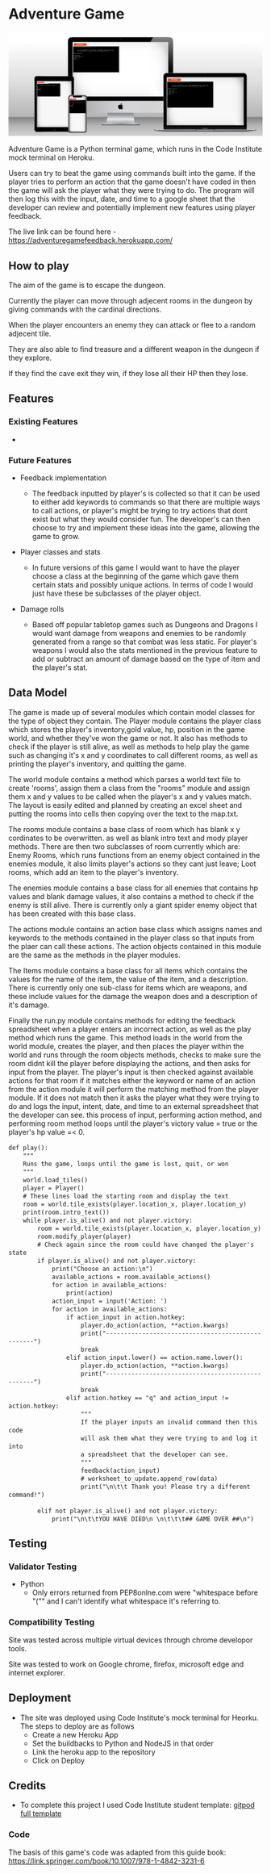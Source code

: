# Adventure Game 

![Mock up of website on several differently sized devices](images/mockup.PNG)

Adventure Game is a Python terminal game, which runs in the Code Institute mock terminal on Heroku.

Users can try to beat the game using commands built into the game. If the player tries to perform
an action that the game doesn't have coded in then the game will ask the player what they were trying to do.
The program will then log this with the input, date, and time to a google sheet that the developer can review 
and potentially implement new features using player feedback.

The live link can be found here - https://adventuregamefeedback.herokuapp.com/

## How to play

The aim of the game is to escape the dungeon.

Currently the player can move through adjecent rooms in the dungeon by giving commands with the cardinal directions.

When the player encounters an enemy they can attack or flee to a random adjecent tile.

They are also able to find treasure and a different weapon in the dungeon if they explore.

If they find the cave exit they win, if they lose all their HP then they lose.

## Features

### Existing Features

- 

### Future Features

- Feedback implementation
    - The feedback inputted by player's is collected so that it can be used to either add keywords to commands so that
    there are multiple ways to call actions, or player's might be trying to try actions that dont exist but what they would 
    consider fun. The developer's can then choose to try and implement these ideas into the game, allowing the game to grow.

- Player classes and stats
    - In future versions of this game I would want to have the player choose a class at the beginning of the game which gave them certain stats and possibly
    unique actions. In terms of code I would just have these be subclasses of the player object.

- Damage rolls
    - Based off popular tabletop games such as Dungeons and Dragons I would want damage from weapons and enemies to be randomly generated from a range so
    that combat was less static. For player's weapons I would also the stats mentioned in the previous feature to add or subtract an amount of damage based
    on the type of item and the player's stat. 
## Data Model

The game is made up of several modules which contain model classes for the type of object they contain.
The Player module contains the player class which stores the player's inventory,gold value, hp, position in the game world, and whether they've
won the game or not. It also has methods to check if the player is still alive, as well as methods to help play the game such as changing it's x and y 
coordinates to call different rooms, as well as printing the player's inventory, and quitting the game.

The world module contains a method which parses a world text file to create 'rooms', assign them a class from the "rooms" module and assign them x and y values
to be called when the player's x and y values match. The layout is easily edited and planned by creating an excel sheet and putting the rooms into cells then 
copying over the text to the map.txt.

The rooms module contains a base class of room which has blank x y cordinates to be overwritten. as well as blank intro text and mody player methods. There are 
then two subclasses of room currently which are: Enemy Rooms, which runs functions from an enemy object contained in the enemies module, it also limits player's actions so they cant just leave; Loot rooms, which add an item to the player's inventory. 

The enemies module contains a base class for all enemies that contains hp values and blank damage values, it also contains a method to check if the enemy is still alive. There is currently only a giant spider enemy object that has been created with this base class.

The actions module contains an action base class which assigns names and keywords to the methods contained in the player class so that inputs from the plaer can call these actions. The action objects contained in this module are the same as the methods in the player modules.

The Items module contains a base class for all items which contains the values for the name of the item, the value of the item, and a description. There is currently only one sub-class for items which are weapons, and these include values for the damage the weapon does and a description of it's damage.

Finally the run.py module contains methods for editing the feedback spreadsheet when a player enters an incorrect action, as well as the play method which runs the game. This method loads in the world from the world module, creates the player, and then places the player within the world and runs through the room objects methods, checks to make sure the room didnt kill the player before displaying the actions, and then asks for input from the player. The player's input is then checked against available actions for that room
if it matches either the keyword or name of an action from the action module it will perform the matching method from the player module. If it does not match then it asks the player what they were trying to do and logs the input, intent, date, and time to an external spreadsheet that the developer can see. this process of input, performing action method, and performing room method loops until the player's victory value = true or the player's hp value =< 0.

```
def play():
    """
    Runs the game, loops until the game is lost, quit, or won
    """
    world.load_tiles()
    player = Player()
    # These lines load the starting room and display the text
    room = world.tile_exists(player.location_x, player.location_y)
    print(room.intro_text())
    while player.is_alive() and not player.victory:
        room = world.tile_exists(player.location_x, player.location_y)
        room.modify_player(player)
        # Check again since the room could have changed the player's state
        if player.is_alive() and not player.victory:
            print("Choose an action:\n")
            available_actions = room.available_actions()
            for action in available_actions:
                print(action)
            action_input = input('Action: ')
            for action in available_actions:
                if action_input in action.hotkey:
                    player.do_action(action, **action.kwargs)
                    print("--------------------------------------------------")
                    break
                elif action_input.lower() == action.name.lower():
                    player.do_action(action, **action.kwargs)
                    print("--------------------------------------------------")
                    break
                elif action.hotkey == "q" and action_input != action.hotkey:
                    """
                    If the player inputs an invalid command then this code
                    will ask them what they were trying to and log it into
                    a spreadsheet that the developer can see. 
                    """
                    feedback(action_input)
                    # worksheet_to_update.append_row(data)
                    print("\n\t\t Thank you! Please try a different command!")
                
        elif not player.is_alive() and not player.victory:
            print("\n\t\tYOU HAVE DIED\n \n\t\t\t## GAME OVER ##\n")
```

## Testing

### Validator Testing

- Python
    - Only errors returned from PEP8onlne.com were "whitespace before "("" and I can't identify what whitespace it's referring to.

### Compatibility Testing

Site was tested across multiple virtual devices through chrome developor tools.

Site was tested to work on Google chrome, firefox, microsoft edge and internet explorer.

## Deployment

- The site was deployed using Code Institute's mock terminal for Heorku. The steps to deploy are as follows
    - Create a new Heroku App
    - Set the buildbacks to Python and NodeJS in that order
    - Link the heroku app to the repository
    - Click on Deploy

## Credits

- To complete this project I used Code Institute student template: [gitpod full template](https://github.com/Code-Institute-Org/python-essentials-template)

### Code

The basis of this game's code was adapted from this guide book: https://link.springer.com/book/10.1007/978-1-4842-3231-6

